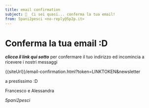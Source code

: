 ```yaml
---
title: email confirmation
subject: 🙌  Ci sei quasi... conferma la tua email!
from: 5pani2pesci <no-reply@5p2p.it>
---
```


# Conferma la tua email :D

***clicca il link qui sotto*** per confermare il tuo indirizzo ed incomincia a ricevere i nostri messaggi

{{siteUrl}}/email-confirmation.html?token=LINKTOKEN&newsletter

a prestissimo :D

Francesco e Alessandra

*5pani2pesci*
